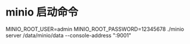 # minio 启动命令
MINIO_ROOT_USER=admin MINIO_ROOT_PASSWORD=12345678 ./minio server /data/minio/data --console-address ":9001"